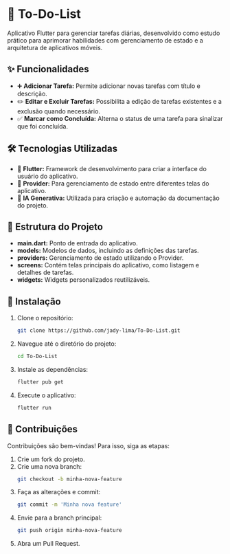 # 📝 To-Do-List

Aplicativo Flutter para gerenciar tarefas diárias, desenvolvido como estudo prático para aprimorar habilidades com gerenciamento de estado e a arquitetura de aplicativos móveis.

## ✨ Funcionalidades

- ➕ **Adicionar Tarefa:** Permite adicionar novas tarefas com título e descrição.
- ✏️ **Editar e Excluir Tarefas:** Possibilita a edição de tarefas existentes e a exclusão quando necessário.
- ✅ **Marcar como Concluída:** Alterna o status de uma tarefa para sinalizar que foi concluída.

## 🛠️ Tecnologias Utilizadas

- 🚀 **Flutter:** Framework de desenvolvimento para criar a interface do usuário do aplicativo.
- 🔄 **Provider:** Para gerenciamento de estado entre diferentes telas do aplicativo.
- 🤖 **IA Generativa:** Utilizada para criação e automação da documentação do projeto.

## 📂 Estrutura do Projeto

- **main.dart:** Ponto de entrada do aplicativo.
- **models:** Modelos de dados, incluindo as definições das tarefas.
- **providers:** Gerenciamento de estado utilizando o Provider.
- **screens:** Contém telas principais do aplicativo, como listagem e detalhes de tarefas.
- **widgets:** Widgets personalizados reutilizáveis.

## 🚀 Instalação

1. Clone o repositório:
   ```bash
   git clone https://github.com/jady-lima/To-Do-List.git
   ```
2. Navegue até o diretório do projeto:
   ```bash
   cd To-Do-List
   ```
3. Instale as dependências:
   ```bash
   flutter pub get
   ```
4. Execute o aplicativo:
   ```bash
   flutter run
   ```

## 🤝 Contribuições

Contribuições são bem-vindas! Para isso, siga as etapas:

1. Crie um fork do projeto.
2. Crie uma nova branch:
   ```bash
   git checkout -b minha-nova-feature
   ```
3. Faça as alterações e commit:
   ```bash
   git commit -m 'Minha nova feature'
   ```
4. Envie para a branch principal:
   ```bash
   git push origin minha-nova-feature
   ```
5. Abra um Pull Request.
